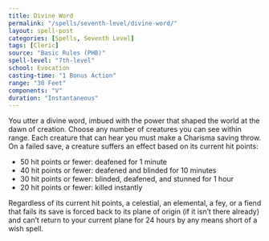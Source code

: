 ```yaml
---
title: Divine Word
permalink: "/spells/seventh-level/divine-word/"
layout: spell-post
categories: [Spells, Seventh Level]
tags: [Cleric]
source: "Basic Rules (PHB)"
spell-level: "7th-level"
school: Evocation
casting-time: "1 Bonus Action"
range: "30 Feet"
components: "V"
duration: "Instantaneous"
---
```


You utter a divine word, imbued with the power that shaped the world at the dawn of creation. Choose any number of creatures you can see within range. Each creature that can hear you must make a Charisma saving throw. On a failed save, a creature suffers an effect based on its current hit points:
* 50 hit points or fewer: deafened for 1 minute
* 40 hit points or fewer: deafened and blinded for 10 minutes
* 30 hit points or fewer: blinded, deafened, and stunned for 1 hour
* 20 hit points or fewer: killed instantly

Regardless of its current hit points, a celestial, an elemental, a fey, or a fiend that fails its save is forced back to its plane of origin (if it isn’t there already) and can’t return to your current plane for 24 hours by any means short of a wish spell.